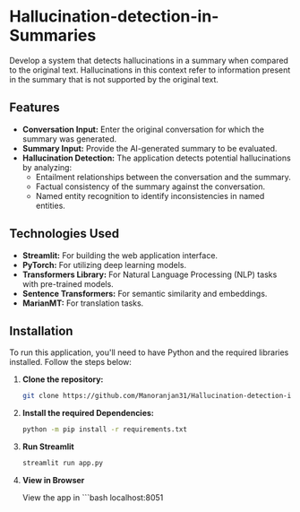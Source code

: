 # Hallucination-detection-in-Summaries
 Develop a system that detects hallucinations in a summary when compared to the original text. Hallucinations in this context refer to information present in the summary that is not supported by the original text.

## Features

- **Conversation Input:** Enter the original conversation for which the summary was generated.
- **Summary Input:** Provide the AI-generated summary to be evaluated.
- **Hallucination Detection:** The application detects potential hallucinations by analyzing:
  - Entailment relationships between the conversation and the summary.
  - Factual consistency of the summary against the conversation.
  - Named entity recognition to identify inconsistencies in named entities.

## Technologies Used

- **Streamlit:** For building the web application interface.
- **PyTorch:** For utilizing deep learning models.
- **Transformers Library:** For Natural Language Processing (NLP) tasks with pre-trained models.
- **Sentence Transformers:** For semantic similarity and embeddings.
- **MarianMT:** For translation tasks.

## Installation

To run this application, you'll need to have Python and the required libraries installed. Follow the steps below:

1. **Clone the repository:**

   ```bash
   git clone https://github.com/Manoranjan31/Hallucination-detection-in-Summaries.git

2. **Install the required Dependencies:**
   
   ```bash
   python -m pip install -r requirements.txt
   
3. **Run Streamlit**

   ```bash
   streamlit run app.py

4. **View in Browser**

   View the app in ```bash localhost:8051
   
   

